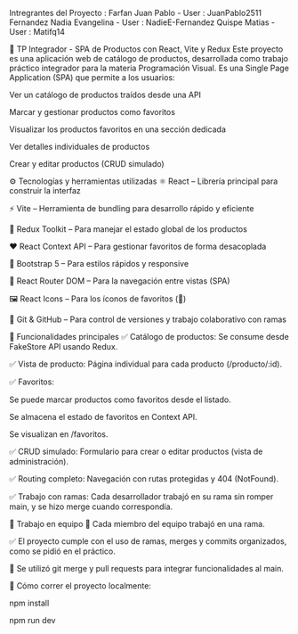 Intregrantes del Proyecto : 
Farfan Juan Pablo - User : JuanPablo2511
Fernandez Nadia Evangelina - User : NadieE-Fernandez
Quispe Matias - User : Matifq14 

🛒 TP Integrador - SPA de Productos con React, Vite y Redux
Este proyecto es una aplicación web de catálogo de productos, desarrollada como trabajo práctico integrador para la materia Programación Visual. Es una Single Page Application (SPA) que permite a los usuarios:

Ver un catálogo de productos traídos desde una API

Marcar y gestionar productos como favoritos

Visualizar los productos favoritos en una sección dedicada

Ver detalles individuales de productos

Crear y editar productos (CRUD simulado)

⚙️ Tecnologías y herramientas utilizadas
⚛️ React – Librería principal para construir la interfaz

⚡ Vite – Herramienta de bundling para desarrollo rápido y eficiente

🎯 Redux Toolkit – Para manejar el estado global de los productos

❤️ React Context API – Para gestionar favoritos de forma desacoplada

💄 Bootstrap 5 – Para estilos rápidos y responsive

🧭 React Router DOM – Para la navegación entre vistas (SPA)

🖼️ React Icons – Para los íconos de favoritos (💖)

🐙 Git & GitHub – Para control de versiones y trabajo colaborativo con ramas

🧠 Funcionalidades principales
✅ Catálogo de productos: Se consume desde FakeStore API usando Redux.

✅ Vista de producto: Página individual para cada producto (/producto/:id).

✅ Favoritos:

Se puede marcar productos como favoritos desde el listado.

Se almacena el estado de favoritos en Context API.

Se visualizan en /favoritos.

✅ CRUD simulado: Formulario para crear o editar productos (vista de administración).

✅ Routing completo: Navegación con rutas protegidas y 404 (NotFound).

✅ Trabajo con ramas: Cada desarrollador trabajó en su rama sin romper main, y se hizo merge cuando correspondía.

👥 Trabajo en equipo
🧠 Cada miembro del equipo trabajó en una rama.

✅ El proyecto cumple con el uso de ramas, merges y commits organizados, como se pidió en el práctico.

📌 Se utilizó git merge y pull requests para integrar funcionalidades al main.

🚀 Cómo correr el proyecto localmente: 

npm install

npm run dev




